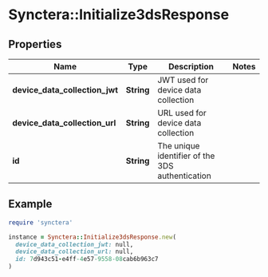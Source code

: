 # Synctera::Initialize3dsResponse

## Properties

| Name | Type | Description | Notes |
| ---- | ---- | ----------- | ----- |
| **device_data_collection_jwt** | **String** | JWT used for device data collection |  |
| **device_data_collection_url** | **String** | URL used for device data collection |  |
| **id** | **String** | The unique identifier of the 3DS authentication |  |

## Example

```ruby
require 'synctera'

instance = Synctera::Initialize3dsResponse.new(
  device_data_collection_jwt: null,
  device_data_collection_url: null,
  id: 7d943c51-e4ff-4e57-9558-08cab6b963c7
)
```

